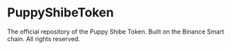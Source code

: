 # PuppyShibeToken
The official repository of the Puppy Shibe Token. Built on the Binance Smart chain. All rights reserved.

